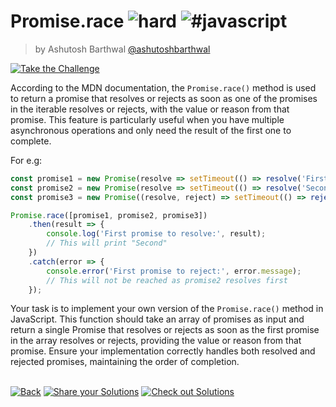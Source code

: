 <!--info-header-start--><h1>Promise.race <img src="https://img.shields.io/badge/-hard-de3d37" alt="hard"/> <img src="https://img.shields.io/badge/-%23javascript-999" alt="#javascript"/></h1><blockquote><p>by Ashutosh Barthwal <a href="https://github.com/ashutoshbarthwal" target="_blank">@ashutoshbarthwal</a></p></blockquote><p><a href="https://frontend-challenges.com/challenges/00037-hard-promise-race" target="_blank"><img src="https://img.shields.io/badge/-Take%20the%20Challenge-0d99ff?logo=javascript&logoColor=white" alt="Take the Challenge"/></a> </p><!--info-header-end-->

According to the MDN documentation, the `Promise.race()` method is used to return a promise that resolves or rejects as soon as one of the promises in the iterable resolves or rejects, with the value or reason from that promise. This feature is particularly useful when you have multiple asynchronous operations and only need the result of the first one to complete.

For e.g:

```js
const promise1 = new Promise(resolve => setTimeout(() => resolve('First'), 1000));
const promise2 = new Promise(resolve => setTimeout(() => resolve('Second'), 500));
const promise3 = new Promise((resolve, reject) => setTimeout(() => reject(new Error('Third')), 2000));

Promise.race([promise1, promise2, promise3])
    .then(result => {
        console.log('First promise to resolve:', result);
        // This will print "Second"
    })
    .catch(error => {
        console.error('First promise to reject:', error.message);
        // This will not be reached as promise2 resolves first
    });
```

Your task is to implement your own version of the `Promise.race()` method in JavaScript. This function should take an array of promises as input and return a single Promise that resolves or rejects as soon as the first promise in the array resolves or rejects, providing the value or reason from that promise. Ensure your implementation correctly handles both resolved and rejected promises, maintaining the order of completion.


<!--info-footer-start--><br><a href="../../README.md" target="_blank"><img src="https://img.shields.io/badge/-Back-grey" alt="Back"/></a> <a href="https://github.com/jsartisan/frontend-challenges/issues/new?template=answer.md&labels=answer,37,undefined&title=37%20-%20Promise.race%20-%20undefined&body=" target="_blank"><img src="https://img.shields.io/badge/-Share%20your%20Solutions-teal" alt="Share your Solutions"/></a> <a href="https://github.com/jsartisan/frontend-challenges/issues?q=label%3A37+label%3Aanswer+sort%3Areactions-%2B1-desc" target="_blank"><img src="https://img.shields.io/badge/-Check%20out%20Solutions-de5a77?logo=awesome-lists&logoColor=white" alt="Check out Solutions"/></a> <!--info-footer-end-->